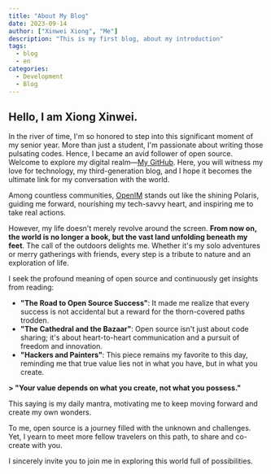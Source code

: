 ```yaml
---
title: "About My Blog"
date: 2023-09-14
author: ["Xinwei Xiong", "Me"]
description: "This is my first blog, about my introduction"
tags:
  - blog
  - en
categories:
  - Development
  - Blog
---
```



## Hello, I am Xiong Xinwei.

In the river of time, I'm so honored to step into this significant moment of my senior year. More than just a student, I'm passionate about writing those pulsating codes. Hence, I became an avid follower of open source. Welcome to explore my digital realm—[My GitHub](https://github.com/cubxxw). Here, you will witness my love for technology, my third-generation blog, and I hope it becomes the ultimate link for my conversation with the world.

Among countless communities, [OpenIM](http://github.com/OpenIMSDK/Open-IM-Server) stands out like the shining Polaris, guiding me forward, nourishing my tech-savvy heart, and inspiring me to take real actions.

However, my life doesn't merely revolve around the screen. **From now on, the world is no longer a book, but the vast land unfolding beneath my feet**. The call of the outdoors delights me. Whether it's my solo adventures or merry gatherings with friends, every step is a tribute to nature and an exploration of life.

I seek the profound meaning of open source and continuously get insights from reading:

+ **"The Road to Open Source Success"**: It made me realize that every success is not accidental but a reward for the thorn-covered paths trodden.
+ **"The Cathedral and the Bazaar"**: Open source isn't just about code sharing; it's about heart-to-heart communication and a pursuit of freedom and innovation.
+ **"Hackers and Painters"**: This piece remains my favorite to this day, reminding me that true value lies not in what you have, but in what you create.

**> "Your value depends on what you create, not what you possess."**

This saying is my daily mantra, motivating me to keep moving forward and create my own wonders.

To me, open source is a journey filled with the unknown and challenges. Yet, I yearn to meet more fellow travelers on this path, to share and co-create with you.

I sincerely invite you to join me in exploring this world full of possibilities.